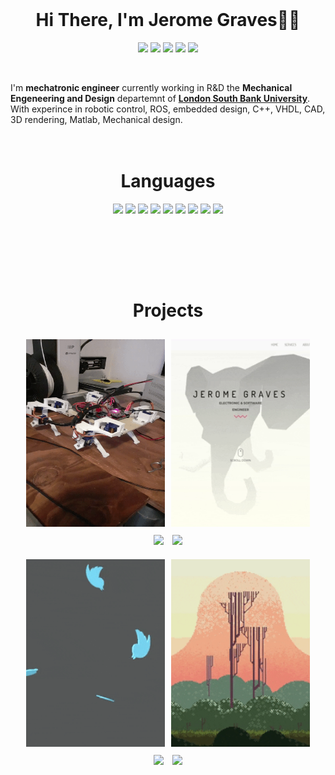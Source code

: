 <br><br><br>
<h1  align="center"><b> Hi There, I'm Jerome Graves👨‍💻 </b></h1>
<p  align="center">
<a href="#"><img src="https://img.shields.io/badge/LinkedIn-0077B5?style=for-the-badge&logo=linkedin&logoColor=white" /></a> 
<a href="#"><img src="https://img.shields.io/badge/Twitter-1DA1F2?style=for-the-badge&logo=twitter&logoColor=white" /></a> 
<a href="#"><img src="https://img.shields.io/badge/-CodeSandbox-black?style=for-the-badge&logo=CodeSandbox" /></a>
<a href="#"><img src="https://img.shields.io/badge/Research_Gate-00CCBB.svg?&style=for-the-badge&logo=ResearchGatelogoColor=white" /></a>
<a href="#"><img src="https://img.shields.io/badge/-JeromeGraves.com-green?style=for-the-badge" /></a>  

</p>
<br>
<p>
I'm <b>mechatronic engineer</b> currently working in R&D the <b>Mechanical Engeneering and Design</b> departemnt of <a href="#"><b>London South Bank University</b></a>. With experince in robotic control, ROS, embedded design, C++, VHDL, CAD, 3D rendering, Matlab, Mechanical design.
<br><br><br>
<h1 align="center">Languages</h1>
<p align="center">
<img src="https://img.shields.io/badge/c-%2300599C.svg?style=for-the-badge&logo=c&logoColor=white" />
<img src="https://img.shields.io/badge/c++-%2300599C.svg?style=for-the-badge&logo=c%2B%2B&logoColor=white" />
<img src="https://img.shields.io/badge/-VHDL-purple?style=for-the-badge" />
<img src="https://img.shields.io/badge/javascript-%23323330.svg?style=for-the-badge&logo=javascript&logoColor=%23F7DF1E" />
<img src="https://img.shields.io/badge/python-3670A0?style=for-the-badge&logo=python&logoColor=ffdd54" />
<img src="https://img.shields.io/badge/ros-%230A0FF9.svg?style=for-the-badge&logo=ros&logoColor=white" />
<img src=https://img.shields.io/badge/node.js-6DA55F?style=for-the-badge&logo=node.js&logoColor=white" />
<img src="https://img.shields.io/badge/opencv-%23white.svg?style=for-the-badge&logo=opencv&logoColor=white" />
<img src="https://img.shields.io/badge/threejs-black?style=for-the-badge&logo=three.js&logoColor=white" />


</p>
<br>
</p>
<br><br><br>
<h1  align="center">Projects</h1>




<div align="center" style= "grid-auto-rows: 200px;padding:5px">
  <img width=45% height=300px style="padding:5px;" src="https://github.com/Jerome-Graves/RobotDog/raw/master/images/dog-cad-live.gif?raw=true" /><img  width=45% height=300px style="object-fit: cover;padding:5px;" src="https://github.com/Jerome-Graves/aframe-vue-elephant-head/blob/main/elephant-head.gif?raw=true" />
  <img width=45% style="object-fit: cover;padding:5px;"  src="https://github-readme-stats.vercel.app/api/pin/?username=Jerome-Graves&repo=robotDog" />  <img width=45% style="object-fit: cover;padding:5px;"  src="https://github-readme-stats.vercel.app/api/pin/?username=Jerome-Graves&repo=aframe-vue-elephant-head" />  
</div>

<div align="center" style= "grid-auto-rows: 200px;padding:5px">
  <img width=45% height=300px style="object-fit: cover;padding:5px;" src=https://github.com/Jerome-Graves/aframe-vue-twitter-storm/blob/main/twitter-storm.gif?raw=true" /><img  width=45% height=300px style="object-fit: cover;padding:5px;" src="https://github.com/Jerome-Graves/Phaser3-Parallax-Example/blob/main/example-gif.gif?raw=true" />
  <img width=45% style="object-fit: cover;padding:5px;"  src="https://github-readme-stats.vercel.app/api/pin/?username=Jerome-Graves&repo=aframe-vue-twitter-storm" />  <img width=45% style="object-fit: cover;padding:5px;"  src="https://github-readme-stats.vercel.app/api/pin/?username=Jerome-Graves&repo=Phaser3-Parallax-Example" />
</div>

<!--
<div align="right" style= "grid-auto-rows: 200px;padding:5px">
  <img  width=50% height=200px style="object-fit: cover;" src="https://github.com/Jerome-Graves/aframe-vue-elephant-head/blob/main/elephant-head.gif?raw=true" />
  <img  width=50%   src="https://github-readme-stats.vercel.app/api/pin/?username=Jerome-Graves&repo=aframe-vue-elephant-head" />
</div>
<br>
<div align="center" style= "grid-auto-rows: 200px;padding:5px">
  <img  width=50% height=200px style="object-fit: cover;" src="https://github.com/Jerome-Graves/aframe-vue-twitter-storm/blob/main/twitter-storm.gif?raw=true" />
  <img  width=50% src="https://github-readme-stats.vercel.app/api/pin/?username=Jerome-Graves&repo=aframe-vue-twitter-storm" />
</div>
<br>
<div align="center" style= "grid-auto-rows: 200px;padding:5px">
  <img  width=50% height=200px style="object-fit: cover;" src="https://github.com/Jerome-Graves/Phaser3-Parallax-Example/blob/main/example-gif.gif?raw=true" />
  <img  width=50% src="https://github-readme-stats.vercel.app/api/pin/?username=Jerome-Graves&repo=Phaser3-Parallax-Example" />
</div>
-->


</div>



